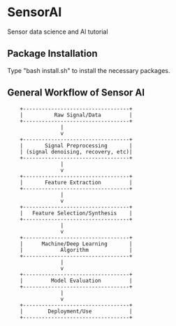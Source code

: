 # SensorAI
Sensor data science and AI tutorial

## Package Installation
Type "bash install.sh" to install the necessary packages.

## General Workflow of Sensor AI

        +----------------------------------+
        |          Raw Signal/Data         |
        +----------------------------------+
                     |
                     v
        +----------------------------------+
        |       Signal Preprocessing       |
        | (signal denoising, recovery, etc)|
        +----------------------------------+
                     |
                     v
        +----------------------------------+
        |       Feature Extraction         |
        +----------------------------------+
                     |
                     v
        +----------------------------------+
        |   Feature Selection/Synthesis    |
        +----------------------------------+
                     |
                     v
        +----------------------------------+
        |      Machine/Deep Learning       |
        |            Algorithm             |
        +----------------------------------+
                     |
                     v
        +----------------------------------+
        |         Model Evaluation         |
        +----------------------------------+
                     |
                     v
        +----------------------------------+
        |        Deployment/Use            |
        +----------------------------------+
